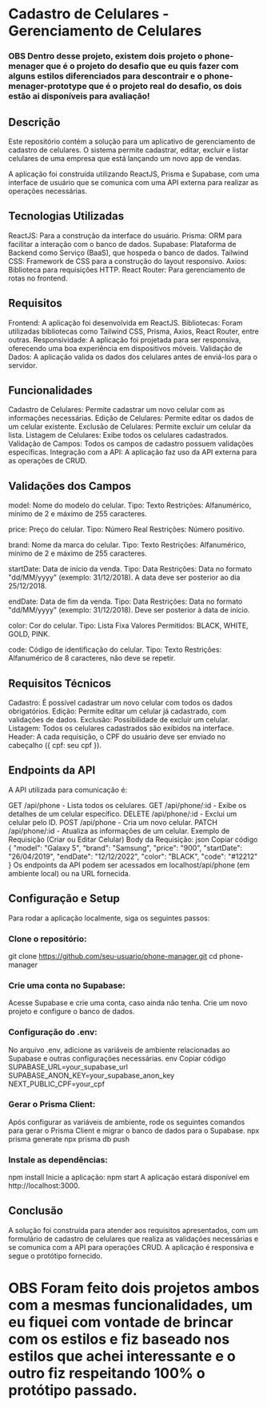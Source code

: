 # Cadastro de Celulares - Gerenciamento de Celulares
### OBS Dentro desse projeto, existem dois projeto o phone-menager que é o projeto do desafio que eu quis fazer com alguns estilos diferenciados para descontrair e o phone-menager-prototype que é o projeto real do desafio, os dois estão ai disponíveis para avaliação!
## Descrição
Este repositório contém a solução para um aplicativo de gerenciamento de cadastro de celulares. O sistema permite cadastrar, editar, excluir e listar celulares de uma empresa que está lançando um novo app de vendas.

A aplicação foi construída utilizando ReactJS, Prisma e Supabase, com uma interface de usuário que se comunica com uma API externa para realizar as operações necessárias.

## Tecnologias Utilizadas
ReactJS: Para a construção da interface do usuário.
Prisma: ORM para facilitar a interação com o banco de dados.
Supabase: Plataforma de Backend como Serviço (BaaS), que hospeda o banco de dados.
Tailwind CSS: Framework de CSS para a construção do layout responsivo.
Axios: Biblioteca para requisições HTTP.
React Router: Para gerenciamento de rotas no frontend.
## Requisitos
Frontend: A aplicação foi desenvolvida em ReactJS.
Bibliotecas: Foram utilizadas bibliotecas como Tailwind CSS, Prisma, Axios, React Router, entre outras.
Responsividade: A aplicação foi projetada para ser responsiva, oferecendo uma boa experiência em dispositivos móveis.
Validação de Dados: A aplicação valida os dados dos celulares antes de enviá-los para o servidor.
## Funcionalidades
Cadastro de Celulares: Permite cadastrar um novo celular com as informações necessárias.
Edição de Celulares: Permite editar os dados de um celular existente.
Exclusão de Celulares: Permite excluir um celular da lista.
Listagem de Celulares: Exibe todos os celulares cadastrados.
Validação de Campos: Todos os campos de cadastro possuem validações específicas.
Integração com a API: A aplicação faz uso da API externa para as operações de CRUD.
## Validações dos Campos
model: Nome do modelo do celular.
Tipo: Texto
Restrições: Alfanumérico, mínimo de 2 e máximo de 255 caracteres.

price: Preço do celular.
Tipo: Número Real
Restrições: Número positivo.

brand: Nome da marca do celular.
Tipo: Texto
Restrições: Alfanumérico, mínimo de 2 e máximo de 255 caracteres.

startDate: Data de início da venda.
Tipo: Data
Restrições: Data no formato "dd/MM/yyyy" (exemplo: 31/12/2018). A data deve ser posterior ao dia 25/12/2018.

endDate: Data de fim da venda.
Tipo: Data
Restrições: Data no formato "dd/MM/yyyy" (exemplo: 31/12/2018). Deve ser posterior à data de início.

color: Cor do celular.
Tipo: Lista Fixa
Valores Permitidos: BLACK, WHITE, GOLD, PINK.

code: Código de identificação do celular.
Tipo: Texto
Restrições: Alfanumérico de 8 caracteres, não deve se repetir.

## Requisitos Técnicos
Cadastro: É possível cadastrar um novo celular com todos os dados obrigatórios.
Edição: Permite editar um celular já cadastrado, com validações de dados.
Exclusão: Possibilidade de excluir um celular.
Listagem: Todos os celulares cadastrados são exibidos na interface.
Header: A cada requisição, o CPF do usuário deve ser enviado no cabeçalho ({ cpf: seu cpf }).

## Endpoints da API
A API utilizada para comunicação é:

GET /api/phone - Lista todos os celulares.
GET /api/phone/:id - Exibe os detalhes de um celular específico.
DELETE /api/phone/:id - Exclui um celular pelo ID.
POST /api/phone - Cria um novo celular.
PATCH /api/phone/:id - Atualiza as informações de um celular.
Exemplo de Requisição (Criar ou Editar Celular)
Body da Requisição:
json
Copiar código
{
  "model": "Galaxy 5",
  "brand": "Samsung",
  "price": "900",
  "startDate": "26/04/2019",
  "endDate": "12/12/2022",
  "color": "BLACK",
  "code": "#12212"
}
Os endpoints da API podem ser acessados em localhost/api/phone (em ambiente local) ou na URL fornecida.

## Configuração e Setup
Para rodar a aplicação localmente, siga os seguintes passos:

### Clone o repositório:
git clone https://github.com/seu-usuario/phone-manager.git
cd phone-manager

### Crie uma conta no Supabase:
Acesse Supabase e crie uma conta, caso ainda não tenha.
Crie um novo projeto e configure o banco de dados.

### Configuração do .env:
No arquivo .env, adicione as variáveis de ambiente relacionadas ao Supabase e outras configurações necessárias.
env
Copiar código
SUPABASE_URL=your_supabase_url
SUPABASE_ANON_KEY=your_supabase_anon_key
NEXT_PUBLIC_CPF=your_cpf

### Gerar o Prisma Client:
Após configurar as variáveis de ambiente, rode os seguintes comandos para gerar o Prisma Client e migrar o banco de dados para o Supabase.
npx prisma generate
npx prisma db push
### Instale as dependências:
npm install
Inicie a aplicação:
npm start
A aplicação estará disponível em http://localhost:3000.

## Conclusão
A solução foi construída para atender aos requisitos apresentados, com um formulário de cadastro de celulares que realiza as validações necessárias e se comunica com a API para operações CRUD. A aplicação é responsiva e segue o protótipo fornecido.

# OBS Foram feito dois projetos ambos com a mesmas funcionalidades, um eu fiquei com vontade de brincar com os estilos e fiz baseado nos estilos que achei interessante e o outro fiz respeitando 100% o protótipo passado.
